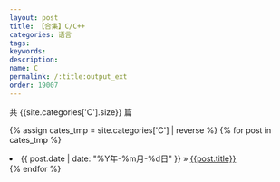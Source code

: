 ```yaml
---
layout: post
title: 【合集】C/C++
categories: 语言
tags:
keywords:
description:
name: C
permalink: /:title:output_ext
order: 19007
---
```



共 {{site.categories['C'].size}} 篇


{% assign cates_tmp =  site.categories['C'] |  reverse %}
{% for post in cates_tmp %}
  <li>
    <span>{{ post.date | date: "%Y年-%m月-%d日" }}</span> &raquo;
    <a href="{{ post.url }}" class="pjaxlink">{{post.title}}</a>
  </li>
{% endfor %}
